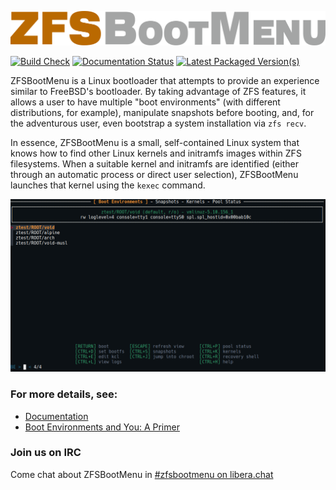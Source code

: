 [![ZFSBootMenu Logo](docs/logos/Logo_TextOnly_Color.svg)](https://zfsbootmenu.org)

[![Build Check](https://github.com/zbm-dev/zfsbootmenu/actions/workflows/build.yml/badge.svg?branch=master)](https://github.com/zbm-dev/zfsbootmenu/actions/workflows/build.yml) [![Documentation Status](https://readthedocs.org/projects/zfsbootmenu/badge/?version=latest)](https://docs.zfsbootmenu.org/en/latest/?badge=latest) [![Latest Packaged Version(s)](https://repology.org/badge/latest-versions/zfsbootmenu.svg)](https://repology.org/project/zfsbootmenu/versions)

ZFSBootMenu is a Linux bootloader that attempts to provide an experience similar to FreeBSD's bootloader. By taking advantage of ZFS features, it allows a user to have multiple "boot environments" (with different distributions, for example), manipulate snapshots before booting, and, for the adventurous user, even bootstrap a system installation via `zfs recv`.

In essence, ZFSBootMenu is a small, self-contained Linux system that knows how to find other Linux kernels and initramfs images within ZFS filesystems. When a suitable kernel and initramfs are identified (either through an automatic process or direct user selection), ZFSBootMenu launches that kernel using the `kexec` command.

![screenshot](/media/v2.1.0-multi-be.png)

### For more details, see:

- [Documentation](https://docs.zfsbootmenu.org)
- [Boot Environments and You: A Primer](https://docs.zfsbootmenu.org/en/latest/guides/general/bootenvs-and-you.html)

### Join us on IRC

Come chat about ZFSBootMenu in [#zfsbootmenu on libera.chat](https://web.libera.chat/#zfsbootmenu)
